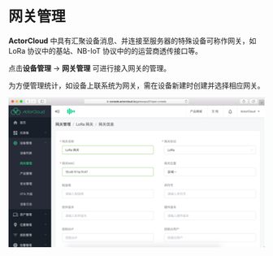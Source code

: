 # 网关管理

**ActorCloud** 中具有汇聚设备消息、并连接至服务器的特殊设备可称作网关，如 LoRa 协议中的基站、NB-IoT 协议中的的运营商透传接口等。

点击**设备管理** -> **网关管理** 可进行接入网关的管理。

为方便管理统计，如设备上联系统为网关，需在设备新建时创建并选择相应网关。

![](/assets/gataway.png)
